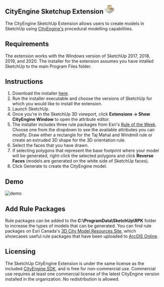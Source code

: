 ## CityEngine Sketchup Extension <img src="/logo.png" width="30" alt="Logo">

The CityEngine SketchUp Extension allows users to create models in SketchUp using [CityEngine's](https://www.esri.com/en-us/arcgis/products/arcgis-cityengine/overview) procedural modelling capabilities.

## Requirements
The extension works with the Windows version of SketchUp 2017, 2018, 2019, and 2020. The installer for the extension assumes you have intalled SketchUp to the main Program Files folder.

## Instructions
1. Download the installer [here](https://github.com/highered-esricanada/CityEngine-Sketchup-Extension/releases/latest/download/CityEngine.SketchUp.Installer.exe
).
1. Run the installer executable and choose the versions of SketchUp for which you would like to install the extension.
1. Launch SketchUp.
1. Once you're in the SketchUp 3D viewport, click **Extensions -> Show CityEngine Window** to open the attribute editor.
1. The installer includes three rule packages from Esri's [Rule of the Week](https://www.esri.com/arcgis-blog/products/3d-gis/3d-gis/cityengine-rule-of-the-week/). Choose one from the dropdown to see the available attributes you can modify. Draw either a rectangle for the Taj Mahal and Windmill rule or create an extruded 3D shape for the 3D orientation rule.
1. Select the faces that you have drawn.
1. If selecting polygons that represent the base footprint where your model will be generated, right-click the selected polygons and click **Reverse Faces** (models are generated on the white side of SketchUp faces). 
1. Click Generate to create the CityEngine model.

## Demo
![demo](/demo.gif)

## Add Rule Packages
Rule packages can be added to the **C:\ProgramData\SketchUp\RPK** folder to increase the types of models that can be generated. You can find rule packages on Esri Canada's [3D City Model Resources Site](https://3dcitymodel.esriservices.ca/), which showcases useful rule packages that have been uploaded to [ArcGIS Online](https://www.arcgis.com/).

## Licensing
The SketchUp CityEngine Extension is under the same license as the included [CityEngine SDK](https://github.com/Esri/cityengine-sdk), and is free for non-commercial use. Commercial use requires at least one commercial license of the latest CityEngine version installed in the organization. No redistribution is allowed.
